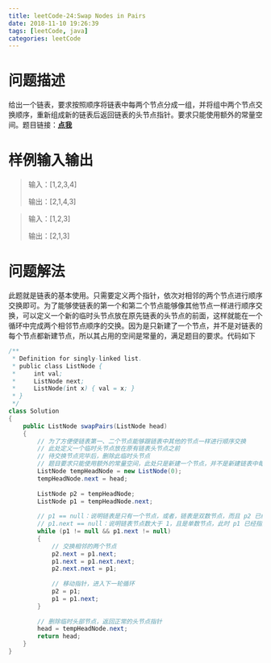 ```yaml
---
title: leetCode-24:Swap Nodes in Pairs
date: 2018-11-10 19:26:39
tags: [leetCode, java]
categories: leetCode
---
```


# 问题描述

给出一个链表，要求按照顺序将链表中每两个节点分成一组，并将组中两个节点交换顺序，重新组成新的链表后返回链表的头节点指针。要求只能使用额外的常量空间。题目链接：**[点我](https://leetcode.com/problems/swap-nodes-in-pairs/)**

<!-- more -->

# 样例输入输出

> 输入：[1,2,3,4]
>
> 输出：[2,1,4,3]

> 输入：[1,2,3]
>
> 输出：[2,1,3]

# 问题解法

此题就是链表的基本使用。只需要定义两个指针，依次对相邻的两个节点进行顺序交换即可。为了能够使链表的第一个和第二个节点能够像其他节点一样进行顺序交换，可以定义一个新的临时头节点放在原先链表的头节点的前面，这样就能在一个循环中完成两个相邻节点顺序的交换。因为是只新建了一个节点，并不是对链表的每个节点都新建节点，所以其占用的空间是常量的，满足题目的要求。代码如下

```java
/**
 * Definition for singly-linked list.
 * public class ListNode {
 *     int val;
 *     ListNode next;
 *     ListNode(int x) { val = x; }
 * }
 */
class Solution 
{
    public ListNode swapPairs(ListNode head) 
    {
        // 为了方便使链表第一、二个节点能够跟链表中其他的节点一样进行顺序交换
        // 此处定义一个临时头节点放在原有链表头节点之前
        // 待交换节点完毕后，删除此临时头节点
        // 题目要求只能使用额外的常量空间，此处只是新建一个节点，并不是新建链表中每个节点，是满足常量空间要求的
        ListNode tempHeadNode = new ListNode(0);
        tempHeadNode.next = head;
        
        ListNode p2 = tempHeadNode;
        ListNode p1 = tempHeadNode.next;
        
        // p1 == null：说明链表是只有一个节点，或者，链表是双数节点，而且 p2 已经指向链表最后一个节点，已经对完成交换动作
        // p1.next == null：说明链表节点数大于 1，且是单数节点，此时 p1 已经指向链表最后一个节点，交换动作执行完毕
        while (p1 != null && p1.next != null)
        {
            // 交换相邻的两个节点
            p2.next = p1.next;
            p1.next = p1.next.next;
            p2.next.next = p1;
            
            // 移动指针，进入下一轮循环
            p2 = p1;
            p1 = p1.next;
        }
        
        // 删除临时头部节点，返回正常的头节点指针
        head = tempHeadNode.next;
        return head;
    }
}
```

